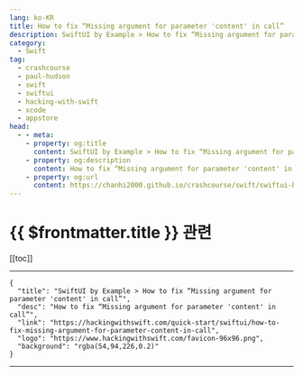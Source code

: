 ```yaml
---
lang: ko-KR
title: How to fix “Missing argument for parameter 'content' in call”
description: SwiftUI by Example > How to fix “Missing argument for parameter 'content' in call”
category:
  - Swift
tag: 
  - crashcourse
  - paul-hudson
  - swift
  - swiftui
  - hacking-with-swift
  - xcode
  - appstore
head:
  - - meta:
    - property: og:title
      content: SwiftUI by Example > How to fix “Missing argument for parameter 'content' in call”
    - property: og:description
      content: How to fix “Missing argument for parameter 'content' in call”
    - property: og:url
      content: https://chanhi2000.github.io/crashcourse/swift/swiftui-by-example/25-appendix-a/how-to-fix-missing-argument-for-parameter-content-in-call.html
---
```


# {{ $frontmatter.title }} 관련

[[toc]]

---

```component VPCard
{
  "title": "SwiftUI by Example > How to fix “Missing argument for parameter 'content' in call”",
  "desc": "How to fix “Missing argument for parameter 'content' in call”",
  "link": "https://hackingwithswift.com/quick-start/swiftui/how-to-fix-missing-argument-for-parameter-content-in-call",
  "logo": "https://www.hackingwithswift.com/favicon-96x96.png",
  "background": "rgba(54,94,226,0.2)"
}
```

---

<TagLinks />